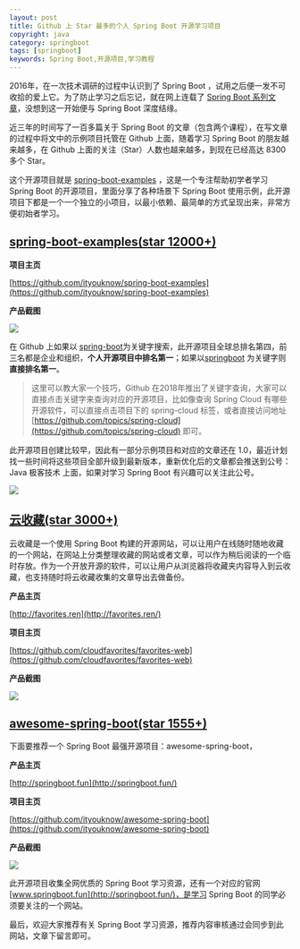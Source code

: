 ```yaml
---
layout: post
title: Github 上 Star 最多的个人 Spring Boot 开源学习项目
copyright: java
category: springboot
tags: [springboot]
keywords: Spring Boot,开源项目,学习教程
---
```


2016年，在一次技术调研的过程中认识到了 Spring Boot ，试用之后便一发不可收拾的爱上它。为了防止学习之后忘记，就在网上连载了 [Spring Boot 系列文章](http://www.javaai.club/spring-boot.html)，没想到这一开始便与 Spring Boot 深度结缘。

近三年的时间写了一百多篇关于 Spring Boot 的文章（包含两个课程），在写文章的过程中将文中的示例项目托管在 Github 上面，随着学习 Spring Boot 的朋友越来越多，在 Github 上面的关注（Star）人数也越来越多，到现在已经高达 8300 多个 Star。

这个开源项目就是 [spring-boot-examples](https://github.com/ityouknow/spring-boot-examples)  ，这是一个专注帮助初学者学习 Spring Boot 的开源项目，里面分享了各种场景下 Spring Boot 使用示例，此开源项目下都是一个一个独立的小项目，以最小依赖、最简单的方式呈现出来，非常方便初始者学习。

## [spring-boot-examples(star 12000+)](https://github.com/ityouknow/spring-boot-examples)  


**项目主页**

[https://github.com/ityouknow/spring-boot-examples](https://github.com/ityouknow/spring-boot-examples)

**产品截图**

![](http://www.itmind.net/assets/images/2019/springboot/spring-boot-examples.png)

在 Github 上如果以 [spring-boot](https://github.com/topics/spring-boot)为关键字搜索，此开源项目全球总排名第四，前三名都是企业和组织，**个人开源项目中排名第一**；如果以[springboot](https://github.com/topics/springboot) 为关键字则**直接排名第一**。

> 这里可以教大家一个技巧，Github 在2018年推出了关键字查询，大家可以直接点击关键字来查询对应的开源项目，比如像查询 Spring Cloud 有哪些开源软件，可以直接点击项目下的 spring-cloud 标签，或者直接访问地址 [https://github.com/topics/spring-cloud](https://github.com/topics/spring-cloud) 即可。

此开源项目创建比较早，因此有一部分示例项目和对应的文章还在 1.0，最近计划找一些时间将这些项目全部升级到最新版本，重新优化后的文章都会推送到公号：Java 极客技术 上面，如果对学习 Spring Boot 有兴趣可以关注此公号。

![](http://www.javaai.club/assets/images/java.jpg)

## [云收藏(star 3000+)](https://github.com/cloudfavorites/favorites-web)

云收藏是一个使用 Spring Boot 构建的开源网站，可以让用户在线随时随地收藏的一个网站，在网站上分类整理收藏的网站或者文章，可以作为稍后阅读的一个临时存放。作为一个开放开源的软件，可以让用户从浏览器将收藏夹内容导入到云收藏，也支持随时将云收藏收集的文章导出去做备份。 

**产品主页**

[http://favorites.ren](http://favorites.ren/)  

**项目主页**

[https://github.com/cloudfavorites/favorites-web](https://github.com/cloudfavorites/favorites-web)

**产品截图**

![](http://www.itmind.net/assets/images/2016/favorites_index.png)  

## [awesome-spring-boot(star 1555+)](https://github.com/ityouknow/awesome-spring-boot)

下面要推荐一个 Spring Boot 最强开源项目：awesome-spring-boot，

**产品主页**

[http://springboot.fun](http://springboot.fun/)  

**项目主页**

[https://github.com/ityouknow/awesome-spring-boot](https://github.com/ityouknow/awesome-spring-boot)

**产品截图**

![](http://www.itmind.net/assets/images/2019/springboot/springbootfun.png)

此开源项目收集全网优质的 Spring Boot 学习资源，还有一个对应的官网 [www.springboot.fun](http://springboot.fun/)，是学习 Spring Boot 的同学必须要关注的一个网站。


最后，欢迎大家推荐有关 Spring Boot 学习资源，推荐内容审核通过会同步到此网站，文章下留言即可。